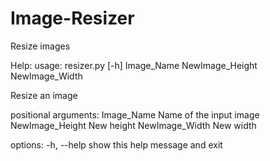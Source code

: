 # Image-Resizer
Resize images

Help:
usage: resizer.py [-h] Image_Name NewImage_Height NewImage_Width

Resize an image

positional arguments:
  Image_Name       Name of the input image
  NewImage_Height  New height
  NewImage_Width   New width

options:
  -h, --help       show this help message and exit
